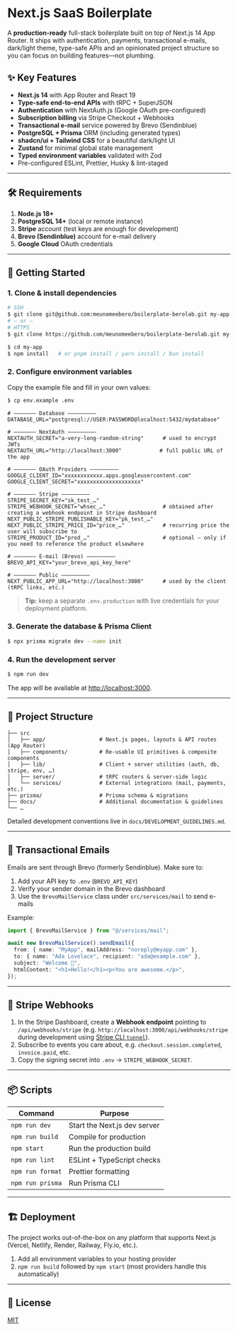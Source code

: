 # Next.js SaaS Boilerplate

A **production-ready** full-stack boilerplate built on top of Next.js 14 App Router. It ships with authentication, payments, transactional e-mails, dark/light theme, type-safe APIs and an opinionated project structure so you can focus on building features—not plumbing.

## ✨ Key Features

- **Next.js 14** with App Router and React 19
- **Type-safe end-to-end APIs** with tRPC + SuperJSON
- **Authentication** with NextAuth.js (Google OAuth pre-configured)
- **Subscription billing** via Stripe Checkout + Webhooks
- **Transactional e-mail** service powered by Brevo (Sendinblue)
- **PostgreSQL + Prisma** ORM (including generated types)
- **shadcn/ui + Tailwind CSS** for a beautiful dark/light UI
- **Zustand** for minimal global state management
- **Typed environment variables** validated with Zod
- Pre-configured ESLint, Prettier, Husky & lint-staged

---

## 🛠 Requirements

1. **Node.js 18+**
2. **PostgreSQL 14+** (local or remote instance)
3. **Stripe** account (test keys are enough for development)
4. **Brevo (Sendinblue)** account for e-mail delivery
5. **Google Cloud** OAuth credentials

---

## 🚀 Getting Started

### 1. Clone & install dependencies

```bash
# SSH
$ git clone git@github.com:meunomeebero/boilerplate-berolab.git my-app
# — or —
# HTTPS
$ git clone https://github.com/meunomeebero/boilerplate-berolab.git my-app

$ cd my-app
$ npm install   # or pnpm install / yarn install / bun install
```

### 2. Configure environment variables

Copy the example file and fill in your own values:

```bash
$ cp env.example .env
```

```env
# ——————— Database —————————
DATABASE_URL="postgresql://USER:PASSWORD@localhost:5432/mydatabase"

# ——————— NextAuth —————————
NEXTAUTH_SECRET="a-very-long-random-string"      # used to encrypt JWTs
NEXTAUTH_URL="http://localhost:3000"            # full public URL of the app

# ——————— OAuth Providers —————————
GOOGLE_CLIENT_ID="xxxxxxxxxxxx.apps.googleusercontent.com"
GOOGLE_CLIENT_SECRET="xxxxxxxxxxxxxxxxxxxx"

# ——————— Stripe —————————
STRIPE_SECRET_KEY="sk_test_…"
STRIPE_WEBHOOK_SECRET="whsec_…"                  # obtained after creating a webhook endpoint in Stripe dashboard
NEXT_PUBLIC_STRIPE_PUBLISHABLE_KEY="pk_test_…"
NEXT_PUBLIC_STRIPE_PRICE_ID="price_…"            # recurring price the user will subscribe to
STRIPE_PRODUCT_ID="prod_…"                       # optional – only if you need to reference the product elsewhere

# ——————— E-mail (Brevo) —————————
BREVO_API_KEY="your_brevo_api_key_here"

# ——————— Public —————————
NEXT_PUBLIC_APP_URL="http://localhost:3000"      # used by the client (tRPC links, etc.)
```

> **Tip:** keep a separate `.env.production` with live credentials for your deployment platform.

### 3. Generate the database & Prisma Client

```bash
$ npx prisma migrate dev --name init
```

### 4. Run the development server

```bash
$ npm run dev
```

The app will be available at <http://localhost:3000>.

---

## 🧬 Project Structure

```
├── src
│   ├── app/                 # Next.js pages, layouts & API routes (App Router)
│   ├── components/          # Re-usable UI primitives & composite components
│   ├── lib/                 # Client + server utilities (auth, db, stripe, env, …)
│   ├── server/              # tRPC routers & server-side logic
│   └── services/            # External integrations (mail, payments, etc.)
├── prisma/                  # Prisma schema & migrations
├── docs/                    # Additional documentation & guidelines
└── …
```

Detailed development conventions live in `docs/DEVELOPMENT_GUIDELINES.md`.

---

## 📨 Transactional Emails

Emails are sent through Brevo (formerly Sendinblue). Make sure to:

1. Add your API key to `.env` (`BREVO_API_KEY`)
2. Verify your sender domain in the Brevo dashboard
3. Use the `BrevoMailService` class under `src/services/mail` to send e-mails

Example:

```ts
import { BrevoMailService } from "@/services/mail";

await new BrevoMailService().sendEmail({
  from: { name: "MyApp", mailAddress: "noreply@myapp.com" },
  to: { name: "Ada Lovelace", recipient: "ada@example.com" },
  subject: "Welcome 👋",
  htmlContent: "<h1>Hello!</h1><p>You are awesome.</p>",
});
```

---

## 💸 Stripe Webhooks

1. In the Stripe Dashboard, create a **Webhook endpoint** pointing to `/api/webhooks/stripe` (e.g. `http://localhost:3000/api/webhooks/stripe` during development using [Stripe CLI `tunnel`](https://stripe.com/docs/stripe-cli)).
2. Subscribe to events you care about, e.g. `checkout.session.completed`, `invoice.paid`, etc.
3. Copy the signing secret into `.env` → `STRIPE_WEBHOOK_SECRET`.

---

## 📦 Scripts

| Command | Purpose |
|---------|---------|
| `npm run dev` | Start the Next.js dev server |
| `npm run build` | Compile for production |
| `npm start` | Run the production build |
| `npm run lint` | ESLint + TypeScript checks |
| `npm run format` | Prettier formatting |
| `npm run prisma` | Run Prisma CLI |

---

## 🏗 Deployment

The project works out-of-the-box on any platform that supports Next.js (Vercel, Netlify, Render, Railway, Fly.io, etc.).

1. Add all environment variables to your hosting provider
2. ​`npm run build` followed by `npm start` (most providers handle this automatically)

---

## 📝 License

[MIT](LICENSE)
